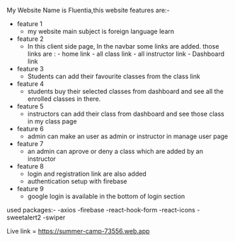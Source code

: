My Website Name is Fluentia,this website features are:-
- feature 1
  - my website main subject is foreign language learn
- feature 2
  - In this client side page, In the navbar some links are added. those links are :
        - home link
        - all class link
        - all instructor link
        - Dashboard link
- feature 3
  - Students can add their favourite classes from the class link
- feature 4
  - students buy their selected classes from dashboard and see all the enrolled classes in there.
- feature 5
  - instructors can add their class from dashboard and 
  see those class in my class page
- feature 6
  - admin can make an user as admin or instructor in manage user page
- feature 7
  - an admin can aprove or deny a class which are added by an instructor
- feature 8
  - login and registration link are also added
  - authentication setup with firebase
- feature 9
  - google login is available in the bottom of login section

used packages:-
-axios
-firebase
-react-hook-form
-react-icons
-sweetalert2
-swiper

Live link = https://summer-camp-73556.web.app
